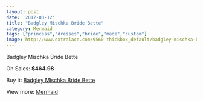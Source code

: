 ```yaml
---
layout: post
date: '2017-03-12'
title: "Badgley Mischka Bride Bette"
category: Mermaid
tags: ["princess","dresses","bride","made","custom"]
image: http://www.extralace.com/9560-thickbox_default/badgley-mischka-bride-bette.jpg
---
```

Badgley Mischka Bride Bette

On Sales: **$464.98**
<a href="https://www.extralace.com/mermaid/4520-badgley-mischka-bride-bette.html"><amp-img layout="responsive" width="600" height="600" src="//www.extralace.com/9560-thickbox_default/badgley-mischka-bride-bette.jpg" alt="Badgley Mischka Bride Bette 0" /></a>
<a href="https://www.extralace.com/mermaid/4520-badgley-mischka-bride-bette.html"><amp-img layout="responsive" width="600" height="600" src="//www.extralace.com/9565-thickbox_default/badgley-mischka-bride-bette.jpg" alt="Badgley Mischka Bride Bette 1" /></a>
<a href="https://www.extralace.com/mermaid/4520-badgley-mischka-bride-bette.html"><amp-img layout="responsive" width="600" height="600" src="//www.extralace.com/9564-thickbox_default/badgley-mischka-bride-bette.jpg" alt="Badgley Mischka Bride Bette 2" /></a>
<a href="https://www.extralace.com/mermaid/4520-badgley-mischka-bride-bette.html"><amp-img layout="responsive" width="600" height="600" src="//www.extralace.com/9563-thickbox_default/badgley-mischka-bride-bette.jpg" alt="Badgley Mischka Bride Bette 3" /></a>
<a href="https://www.extralace.com/mermaid/4520-badgley-mischka-bride-bette.html"><amp-img layout="responsive" width="600" height="600" src="//www.extralace.com/9562-thickbox_default/badgley-mischka-bride-bette.jpg" alt="Badgley Mischka Bride Bette 4" /></a>
<a href="https://www.extralace.com/mermaid/4520-badgley-mischka-bride-bette.html"><amp-img layout="responsive" width="600" height="600" src="//www.extralace.com/9561-thickbox_default/badgley-mischka-bride-bette.jpg" alt="Badgley Mischka Bride Bette 5" /></a>

Buy it: [Badgley Mischka Bride Bette](https://www.extralace.com/mermaid/4520-badgley-mischka-bride-bette.html "Badgley Mischka Bride Bette")

View more: [Mermaid](https://www.extralace.com/5-mermaid "Mermaid")